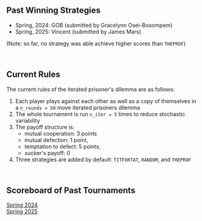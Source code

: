 
<br>

## Past Winning Strategies

- Spring, 2024: GOB (submitted by Gracelynn Osei-Bosompem)
- Spring, 2025: Vincent (submitted by James Mars)

(Note: so far, no strategy was able achieve higher scores than `THEPROF`)

<br>

## Current Rules 

The current rules of the iterated prisoner's dilemma are as follows:

1. Each player plays against each other as well as a copy of themselves in a `n_rounds = 50` move iterated prisoners dilemma
2. The whole tournament is run `n_iter = 5` times to reduce stochastic variability
3. The payoff structure is:
    - mutual cooperation: 3 points
    - mutual defection: 1 point,
    - temptation to defect: 5 points,
    - sucker's payoff: 0
4. Three strategies are added by default: `TITFORTAT`, `RANDOM`, and `THEPROF`

<br>

## Scoreboard of Past Tournaments

[Spring 2024](https://github.com/baruuum/IPDgame/blob/main//logs/log2024Spring.log) <br>
[Spring 2025](https://github.com/baruuum/IPDgame/blob/main//logs/log2025Spring.log)

